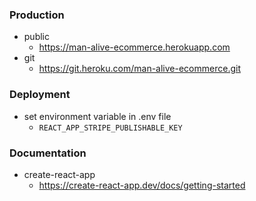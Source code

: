 ### Production

- public
  - https://man-alive-ecommerce.herokuapp.com
- git
  - https://git.heroku.com/man-alive-ecommerce.git

### Deployment

- set environment variable in .env file
  - `REACT_APP_STRIPE_PUBLISHABLE_KEY`

### Documentation

- create-react-app
  - https://create-react-app.dev/docs/getting-started
